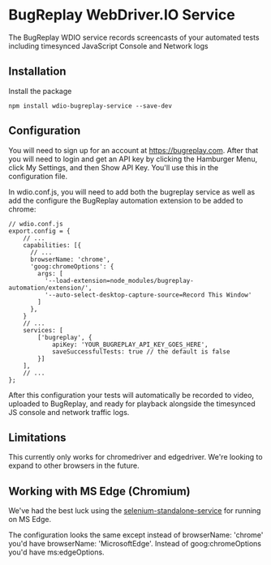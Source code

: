 # BugReplay WebDriver.IO Service
The BugReplay WDIO service records screencasts of your automated tests including timesynced JavaScript Console and Network logs
## Installation
Install the package

    npm install wdio-bugreplay-service --save-dev

## Configuration
You will need to sign up for an account at https://bugreplay.com. After that you will need to login and get an API key by clicking the Hamburger Menu, click My Settings, and then Show API Key. You'll use this in the configuration file.

In wdio.conf.js, you will need to add both the bugreplay service as well as add the configure the BugReplay automation extension to be added to chrome:

    // wdio.conf.js
    export.config = {
        // ...
        capabilities: [{
          // ...
          browserName: 'chrome',
          'goog:chromeOptions': {
            args: [
              '--load-extension=node_modules/bugreplay-automation/extension/',
              '--auto-select-desktop-capture-source=Record This Window'
            ]
          },
        }
        // ...
        services: [
            ['bugreplay', {
                apiKey: 'YOUR_BUGREPLAY_API_KEY_GOES_HERE',
                saveSuccessfulTests: true // the default is false
            }]
        ],
        // ...
    };

After this configuration your tests will automatically be recorded to video, uploaded to BugReplay, and ready for playback alongside the timesynced JS console and network traffic logs.

## Limitations
This currently only works for chromedriver and edgedriver. We're looking to expand to other browsers in the future.

## Working with MS Edge (Chromium)
We've had the best luck using the [selenium-standalone-service](https://webdriver.io/docs/selenium-standalone-service.html) 
for running on MS Edge.

The configuration looks the same except instead of browserName: 'chrome' you'd have browserName: 'MicrosoftEdge'.
Instead of goog:chromeOptions you'd have ms:edgeOptions.
